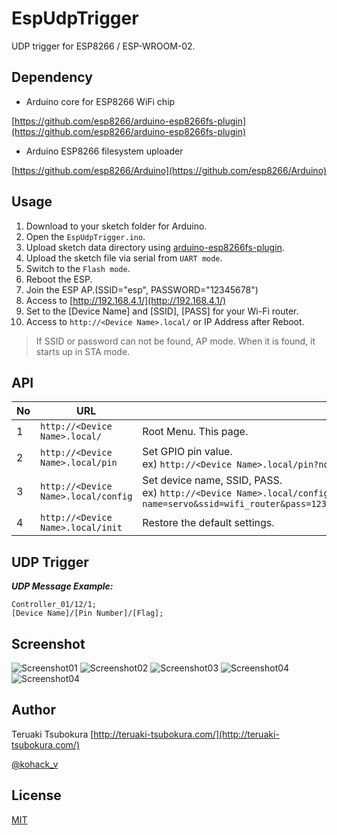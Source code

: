 # EspUdpTrigger
UDP trigger for ESP8266 / ESP-WROOM-02.

## Dependency

* Arduino core for ESP8266 WiFi chip

[https://github.com/esp8266/arduino-esp8266fs-plugin](https://github.com/esp8266/arduino-esp8266fs-plugin)

* Arduino ESP8266 filesystem uploader

[https://github.com/esp8266/Arduino](https://github.com/esp8266/Arduino)

## Usage

1. Download to your sketch folder for Arduino.
2. Open the `EspUdpTrigger.ino`.
3. Upload sketch data directory using [arduino-esp8266fs-plugin](https://github.com/esp8266/arduino-esp8266fs-plugin).
4. Upload the sketch file via serial from `UART mode`.
5. Switch to the `Flash mode`.
6. Reboot the ESP.
7. Join the ESP AP.(SSID="esp", PASSWORD="12345678")
8. Access to [http://192.168.4.1/](http://192.168.4.1/)
9. Set to the [Device Name] and [SSID], [PASS] for your Wi-Fi router.
10. Access to `http://<Device Name>.local/` or IP Address after Reboot.

> If SSID or password can not be found, AP mode. When it is found, it starts up in STA mode.

## API

| No | URL | Name |
| --- | --- | --- |
| 1 | `http://<Device Name>.local/` | Root Menu. This page. |
| 2 | `http://<Device Name>.local/pin` | Set GPIO pin value.<br>ex) `http://<Device Name>.local/pin?no=5&value=255` |
| 3 | `http://<Device Name>.local/config` | Set device name, SSID, PASS.<br>ex) `http://<Device Name>.local/config?name=servo&ssid=wifi_router&pass=12345678&triggers_0_pin=12&triggers_0_ip=192.168.0.100&triggers_0_port=20000` |
| 4 | `http://<Device Name>.local/init` | Restore the default settings. |

## UDP Trigger

***UDP Message Example:***
```
Controller_01/12/1;
[Device Name]/[Pin Number]/[Flag];
```
## Screenshot

![Screenshot01](https://github.com/TsubokuLab/EspUdpTrigger/blob/master/screenshot/esp_udp_01.png)
![Screenshot02](https://github.com/TsubokuLab/EspUdpTrigger/blob/master/screenshot/esp_udp_02.png)
![Screenshot03](https://github.com/TsubokuLab/EspUdpTrigger/blob/master/screenshot/esp_udp_03.png)
![Screenshot04](https://github.com/TsubokuLab/EspUdpTrigger/blob/master/screenshot/esp_udp_04.png)
![Screenshot04](https://github.com/TsubokuLab/EspUdpTrigger/blob/master/screenshot/esp_udp_05.png)

## Author

Teruaki Tsubokura [http://teruaki-tsubokura.com/](http://teruaki-tsubokura.com/)

[@kohack_v](https://twitter.com/kohack_v)

## License

[MIT](https://mit-license.org/)